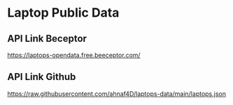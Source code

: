 # Laptop Public Data
## API Link Beceptor
https://laptops-opendata.free.beeceptor.com/ 
## API Link Github
https://raw.githubusercontent.com/ahnaf4D/laptops-data/main/laptops.json
